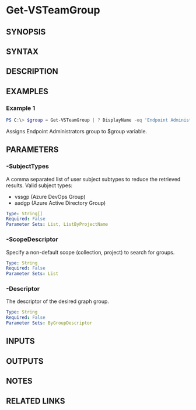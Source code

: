 <!-- #include "./common/header.md" -->

# Get-VSTeamGroup

## SYNOPSIS

<!-- #include "./synopsis/Get-VSTeamGroup.md" -->

## SYNTAX

## DESCRIPTION

<!-- #include "./synopsis/Get-VSTeamGroup.md" -->

## EXAMPLES

### Example 1

```powershell
PS C:\> $group = Get-VSTeamGroup | ? DisplayName -eq 'Endpoint Administrators'
```

Assigns Endpoint Administrators group to $group variable.

## PARAMETERS

<!-- #include "./params/projectName.md" -->

### -SubjectTypes

A comma separated list of user subject subtypes to reduce the retrieved results.
Valid subject types:

- vssgp (Azure DevOps Group)
- aadgp (Azure Active Directory Group)

```yaml
Type: String[]
Required: False
Parameter Sets: List, ListByProjectName
```

### -ScopeDescriptor

Specify a non-default scope (collection, project) to search for groups.

```yaml
Type: String
Required: False
Parameter Sets: List
```

### -Descriptor

The descriptor of the desired graph group.

```yaml
Type: String
Required: False
Parameter Sets: ByGroupDescriptor
```

## INPUTS

## OUTPUTS

## NOTES

## RELATED LINKS

